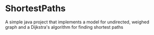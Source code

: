 # ShortestPaths
A simple java project that implements a model for undirected, weighed graph and a Dijkstra's algorithm for finding shortest paths
